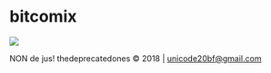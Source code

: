 # bitcomix

![](https://github.com/thedeprecatedones/bitcomix/blob/master/AI/ArtBoard%20Image%20(214).jpg)


NON de jus! thedeprecatedones © 2018 | unicode20bf@gmail.com
